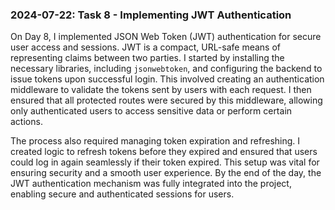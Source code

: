 ### 2024-07-22: Task 8 - Implementing JWT Authentication

On Day 8, I implemented JSON Web Token (JWT) authentication for secure user access and sessions. JWT is a compact, URL-safe means of representing claims between two parties. I started by installing the necessary libraries, including `jsonwebtoken`, and configuring the backend to issue tokens upon successful login. This involved creating an authentication middleware to validate the tokens sent by users with each request. I then ensured that all protected routes were secured by this middleware, allowing only authenticated users to access sensitive data or perform certain actions.

The process also required managing token expiration and refreshing. I created logic to refresh tokens before they expired and ensured that users could log in again seamlessly if their token expired. This setup was vital for ensuring security and a smooth user experience. By the end of the day, the JWT authentication mechanism was fully integrated into the project, enabling secure and authenticated sessions for users.
